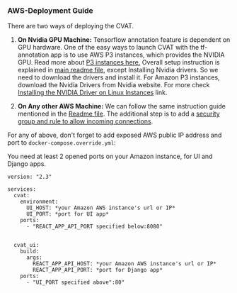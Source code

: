### AWS-Deployment Guide

There are two ways of deploying the CVAT.
1. **On Nvidia GPU Machine:** Tensorflow annotation feature is dependent on GPU hardware. One of the easy ways to launch CVAT with the tf-annotation app is to use AWS P3 instances, which provides the NVIDIA GPU. Read more about [P3 instances here.](https://aws.amazon.com/about-aws/whats-new/2017/10/introducing-amazon-ec2-p3-instances/)
Overall setup instruction is explained in [main readme file](https://github.com/opencv/cvat/), except Installing Nvidia drivers.  So we need to download the drivers and install it. For Amazon P3 instances, download the Nvidia Drivers from Nvidia website. For more check [Installing the NVIDIA Driver on Linux Instances](https://docs.aws.amazon.com/AWSEC2/latest/UserGuide/install-nvidia-driver.html) link.

2. **On Any other AWS Machine:** We can follow the same instruction guide mentioned in the [Readme file](https://github.com/opencv/cvat/). The additional step is to add a [security group and rule  to allow  incoming connections](https://docs.aws.amazon.com/AWSEC2/latest/UserGuide/using-network-security.html).

For any of above, don't forget to add exposed AWS public IP address and port to `docker-compose.override.yml`:

You need at least 2 opened ports on your Amazon instance, for UI and Django apps.

```
version: "2.3"

services:
  cvat:
    environment:
      UI_HOST: *your Amazon AWS instance's url or IP*
      UI_PORT: *port for UI app*
    ports:
      - "REACT_APP_API_PORT specified below:8080"


  cvat_ui:
    build:
      args:
        REACT_APP_API_HOST: *your Amazon AWS instance's url or IP*
        REACT_APP_API_PORT: *port for Django app*
    ports:
      - "UI_PORT specified above":80"
```
